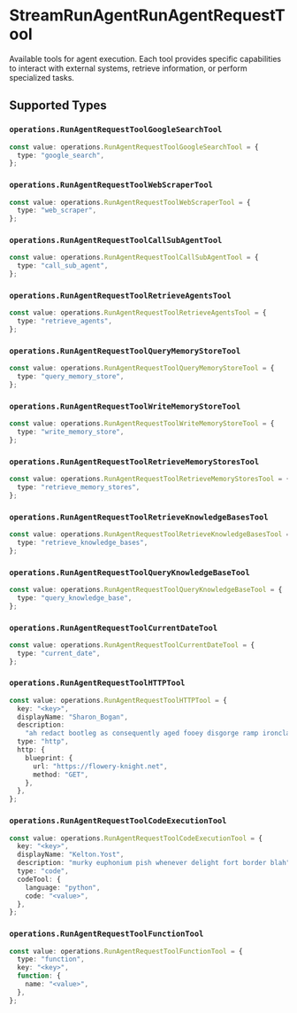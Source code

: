 # StreamRunAgentRunAgentRequestTool

Available tools for agent execution. Each tool provides specific capabilities to interact with external systems, retrieve information, or perform specialized tasks.


## Supported Types

### `operations.RunAgentRequestToolGoogleSearchTool`

```typescript
const value: operations.RunAgentRequestToolGoogleSearchTool = {
  type: "google_search",
};
```

### `operations.RunAgentRequestToolWebScraperTool`

```typescript
const value: operations.RunAgentRequestToolWebScraperTool = {
  type: "web_scraper",
};
```

### `operations.RunAgentRequestToolCallSubAgentTool`

```typescript
const value: operations.RunAgentRequestToolCallSubAgentTool = {
  type: "call_sub_agent",
};
```

### `operations.RunAgentRequestToolRetrieveAgentsTool`

```typescript
const value: operations.RunAgentRequestToolRetrieveAgentsTool = {
  type: "retrieve_agents",
};
```

### `operations.RunAgentRequestToolQueryMemoryStoreTool`

```typescript
const value: operations.RunAgentRequestToolQueryMemoryStoreTool = {
  type: "query_memory_store",
};
```

### `operations.RunAgentRequestToolWriteMemoryStoreTool`

```typescript
const value: operations.RunAgentRequestToolWriteMemoryStoreTool = {
  type: "write_memory_store",
};
```

### `operations.RunAgentRequestToolRetrieveMemoryStoresTool`

```typescript
const value: operations.RunAgentRequestToolRetrieveMemoryStoresTool = {
  type: "retrieve_memory_stores",
};
```

### `operations.RunAgentRequestToolRetrieveKnowledgeBasesTool`

```typescript
const value: operations.RunAgentRequestToolRetrieveKnowledgeBasesTool = {
  type: "retrieve_knowledge_bases",
};
```

### `operations.RunAgentRequestToolQueryKnowledgeBaseTool`

```typescript
const value: operations.RunAgentRequestToolQueryKnowledgeBaseTool = {
  type: "query_knowledge_base",
};
```

### `operations.RunAgentRequestToolCurrentDateTool`

```typescript
const value: operations.RunAgentRequestToolCurrentDateTool = {
  type: "current_date",
};
```

### `operations.RunAgentRequestToolHTTPTool`

```typescript
const value: operations.RunAgentRequestToolHTTPTool = {
  key: "<key>",
  displayName: "Sharon_Bogan",
  description:
    "ah redact bootleg as consequently aged fooey disgorge ramp ironclad",
  type: "http",
  http: {
    blueprint: {
      url: "https://flowery-knight.net",
      method: "GET",
    },
  },
};
```

### `operations.RunAgentRequestToolCodeExecutionTool`

```typescript
const value: operations.RunAgentRequestToolCodeExecutionTool = {
  key: "<key>",
  displayName: "Kelton.Yost",
  description: "murky euphonium pish whenever delight fort border blah",
  type: "code",
  codeTool: {
    language: "python",
    code: "<value>",
  },
};
```

### `operations.RunAgentRequestToolFunctionTool`

```typescript
const value: operations.RunAgentRequestToolFunctionTool = {
  type: "function",
  key: "<key>",
  function: {
    name: "<value>",
  },
};
```

